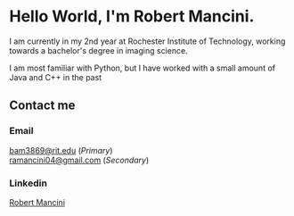 # Hello World, I'm Robert Mancini.
I am currently in my 2nd year at Rochester Institute of Technology, working towards a bachelor's degree in imaging science.

I am most familiar with Python, but I have worked with a small amount of Java and C++ in the past

## Contact me
### Email
[bam3869@rit.edu](mailto:bam3869@rit.edu) (*Primary*)  
[ramancini04@gmail.com](mailto:ramancini04@gmail.com) (*Secondary*)

### Linkedin
[Robert Mancini](https://www.linkedin.com/in/robert-mancini-259795225?lipi=urn%3Ali%3Apage%3Ad_flagship3_profile_view_base_contact_details%3BqYAjReW3Q8ylyIIXpSSxYw%3D%3D)
